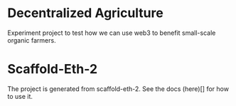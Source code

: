 # Decentralized Agriculture

Experiment project to test how we can use web3 to benefit small-scale organic farmers.

# Scaffold-Eth-2

The project is generated from scaffold-eth-2. See the docs (here)[] for how to use it.